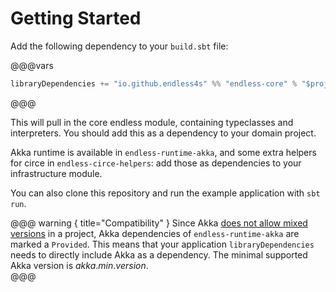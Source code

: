 # Getting Started

Add the following dependency to your `build.sbt` file:

@@@vars
```scala
libraryDependencies += "io.github.endless4s" %% "endless-core" % "$project.version$"
```
@@@

This will pull in the core endless module, containing typeclasses and interpreters. You should add this as a dependency to your domain project.

Akka runtime is available in `endless-runtime-akka`, and some extra helpers for circe in `endless-circe-helpers`: add those as dependencies to your infrastructure module.

You can also clone this repository and run the example application with `sbt run`. 

@@@ warning { title="Compatibility" }
Since Akka [does not allow mixed versions](https://doc.akka.io/docs/akka/current/common/binary-compatibility-rules.html#mixed-versioning-is-not-allowed) in a project, Akka dependencies of `endless-runtime-akka` are marked a `Provided`. This means that your application `libraryDependencies` needs to directly include Akka as a dependency. The minimal supported Akka version is $akka.min.version$.  
@@@